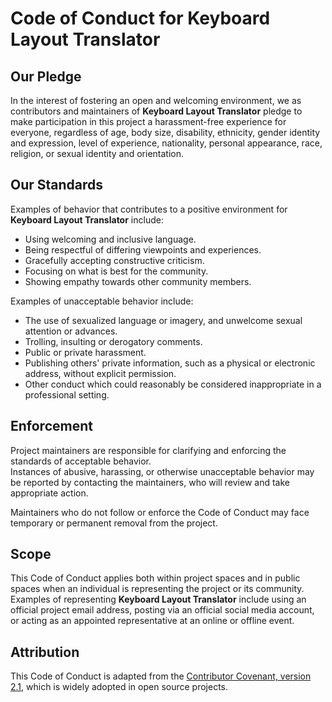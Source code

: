 # Code of Conduct for Keyboard Layout Translator

## Our Pledge

In the interest of fostering an open and welcoming environment, we as contributors and maintainers of **Keyboard Layout Translator** pledge to make participation in this project a harassment-free experience for everyone, regardless of age, body size, disability, ethnicity, gender identity and expression, level of experience, nationality, personal appearance, race, religion, or sexual identity and orientation.

## Our Standards

Examples of behavior that contributes to a positive environment for **Keyboard Layout Translator** include:

- Using welcoming and inclusive language.
- Being respectful of differing viewpoints and experiences.
- Gracefully accepting constructive criticism.
- Focusing on what is best for the community.
- Showing empathy towards other community members.

Examples of unacceptable behavior include:

- The use of sexualized language or imagery, and unwelcome sexual attention or advances.
- Trolling, insulting or derogatory comments.
- Public or private harassment.
- Publishing others' private information, such as a physical or electronic address, without explicit permission.
- Other conduct which could reasonably be considered inappropriate in a professional setting.

## Enforcement

Project maintainers are responsible for clarifying and enforcing the standards of acceptable behavior.  
Instances of abusive, harassing, or otherwise unacceptable behavior may be reported by contacting the maintainers, who will review and take appropriate action.

Maintainers who do not follow or enforce the Code of Conduct may face temporary or permanent removal from the project.

## Scope

This Code of Conduct applies both within project spaces and in public spaces when an individual is representing the project or its community. Examples of representing **Keyboard Layout Translator** include using an official project email address, posting via an official social media account, or acting as an appointed representative at an online or offline event.

## Attribution

This Code of Conduct is adapted from the [Contributor Covenant, version 2.1](https://www.contributor-covenant.org/version/2/1/code_of_conduct/), which is widely adopted in open source projects.
